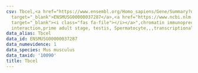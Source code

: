 ```yaml
---
csv: Tbcel,<a href="https://www.ensembl.org/Homo_sapiens/Gene/Summary?db=core;g=ENSMUSG00000037287"
  target="_blank">ENSMUSG00000037287</a>,<a href="https://www.ncbi.nlm.nih.gov/pubmed/25450459"
  target="_blank"><i class="fas fa-file"></i></a>",chromatin immunoprecipitation assay,direct
  interaction,prime adult stage, testis, Spermatocyte,,,transcriptional regulation,
data_alias: Tbcel
data_id: ENSMUSG00000037287
data_numevidence: 1
data_species: Mus musculus
data_taxid: '10090'
title: Tbcel
---
```

